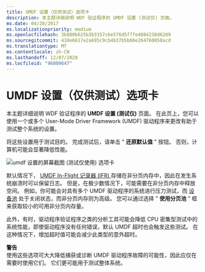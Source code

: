 ```yaml
---
title: UMDF 设置（仅供测试）选项卡
description: 本主题详细说明 WDF 验证程序的 UMDF 设置 (测试仅) 页面。
ms.date: 04/20/2017
ms.localizationpriority: medium
ms.openlocfilehash: 3b880b625b3b3357cbe5f6d5f7fe4084238d6209
ms.sourcegitcommit: 418e6617e2a695c9cb4b37b5b60e264760858acd
ms.translationtype: MT
ms.contentlocale: zh-CN
ms.lasthandoff: 12/07/2020
ms.locfileid: "96809647"
---
```

# <a name="umdf-settings-test-use-only-tab"></a>UMDF 设置（仅供测试）选项卡


本主题详细说明 WDF 验证程序的 **UMDF 设置 (测试仅)** 页面。 在此页上，您可以使用一个或多个 User-Mode Driver Framework (UMDF) 驱动程序来更改有助于测试整个系统的设置。

将这些设置用于测试目的。 完成测试后，请单击 " **还原默认值** " 按钮。 否则，计算机可能会显著降低性能。

![umdf 设置的屏幕截图 (测试仅使用) 选项卡](images/wdfverifier-tab4.png)

默认情况下， [UMDF In-Flight 记录器 (IFR) ](../wdf/using-the-framework-s-event-logger.md) 存储在非分页内存中，因此在发生系统崩溃时可以保留日志。 但是，在极少数情况下，可能需要在非分页内存中释放空间。 例如，你可能会对具有多个 UMDF 驱动程序的系统进行压力测试，而 [设备池](../wdf/using-device-pooling-in-umdf-drivers.md) 处于关闭状态，而非分页内存则为高级。 您可以通过选择 " **使用分页池** " 框来获取较小的可用非分页内存量。

此外，有时，驱动程序验证程序之类的分析工具可能会降低 CPU 密集型测试中的系统性能，即使驱动程序没有任何错误，默认 UMDF 超时也会触发这些测试。 在这种情况下，增加超时值可能会减少此类型的意外超时。

**警告**  
使用这些选项可大大降低捕获或诊断 UMDF 驱动程序故障的可能性，因此应仅在需要时使用它们。 它们更可能用于测试整体系统。

 

 

